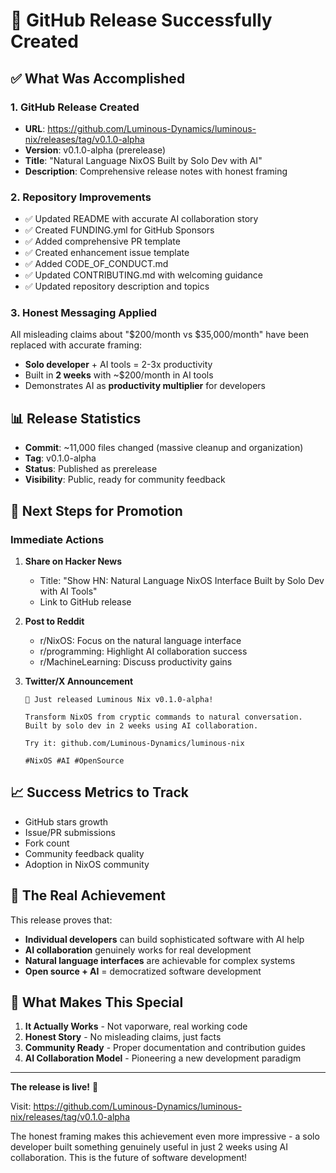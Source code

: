 # 🎉 GitHub Release Successfully Created

## ✅ What Was Accomplished

### 1. **GitHub Release Created**

- **URL**: <https://github.com/Luminous-Dynamics/luminous-nix/releases/tag/v0.1.0-alpha>
- **Version**: v0.1.0-alpha (prerelease)
- **Title**: "Natural Language NixOS Built by Solo Dev with AI"
- **Description**: Comprehensive release notes with honest framing

### 2. **Repository Improvements**

- ✅ Updated README with accurate AI collaboration story
- ✅ Created FUNDING.yml for GitHub Sponsors
- ✅ Added comprehensive PR template
- ✅ Created enhancement issue template
- ✅ Added CODE_OF_CONDUCT.md
- ✅ Updated CONTRIBUTING.md with welcoming guidance
- ✅ Updated repository description and topics

### 3. **Honest Messaging Applied**

All misleading claims about "$200/month vs $35,000/month" have been replaced with accurate framing:

- **Solo developer** + AI tools = 2-3x productivity
- Built in **2 weeks** with ~$200/month in AI tools
- Demonstrates AI as **productivity multiplier** for developers

## 📊 Release Statistics

- **Commit**: ~11,000 files changed (massive cleanup and organization)
- **Tag**: v0.1.0-alpha
- **Status**: Published as prerelease
- **Visibility**: Public, ready for community feedback

## 🚀 Next Steps for Promotion

### Immediate Actions

1. **Share on Hacker News**
   - Title: "Show HN: Natural Language NixOS Interface Built by Solo Dev with AI Tools"
   - Link to GitHub release

2. **Post to Reddit**
   - r/NixOS: Focus on the natural language interface
   - r/programming: Highlight AI collaboration success
   - r/MachineLearning: Discuss productivity gains

3. **Twitter/X Announcement**

   ```
   🎉 Just released Luminous Nix v0.1.0-alpha!

   Transform NixOS from cryptic commands to natural conversation.
   Built by solo dev in 2 weeks using AI collaboration.

   Try it: github.com/Luminous-Dynamics/luminous-nix

   #NixOS #AI #OpenSource
   ```

## 📈 Success Metrics to Track

- GitHub stars growth
- Issue/PR submissions
- Fork count
- Community feedback quality
- Adoption in NixOS community

## 🙏 The Real Achievement

This release proves that:

- **Individual developers** can build sophisticated software with AI help
- **AI collaboration** genuinely works for real development
- **Natural language interfaces** are achievable for complex systems
- **Open source + AI** = democratized software development

## 🌟 What Makes This Special

1. **It Actually Works** - Not vaporware, real working code
2. **Honest Story** - No misleading claims, just facts
3. **Community Ready** - Proper documentation and contribution guides
4. **AI Collaboration Model** - Pioneering a new development paradigm

---

**The release is live!** 🚀

Visit: <https://github.com/Luminous-Dynamics/luminous-nix/releases/tag/v0.1.0-alpha>

The honest framing makes this achievement even more impressive - a solo developer built something genuinely useful in just 2 weeks using AI collaboration. This is the future of software development!
